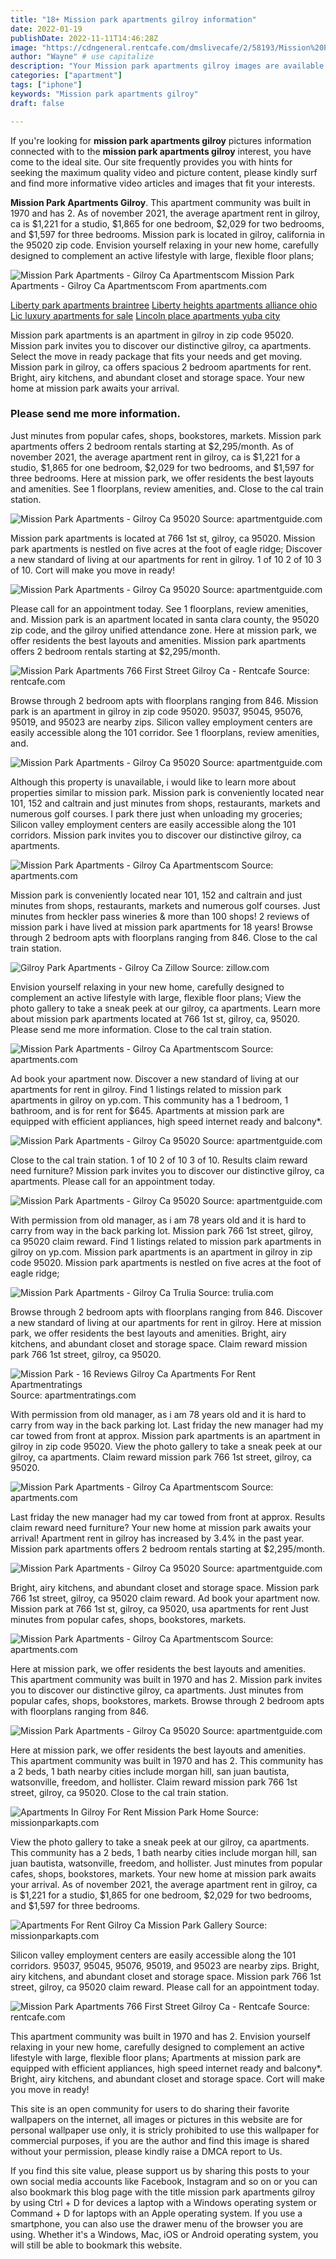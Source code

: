 ```yaml
---
title: "18+ Mission park apartments gilroy information"
date: 2022-01-19
publishDate: 2022-11-11T14:46:28Z
image: "https://cdngeneral.rentcafe.com/dmslivecafe/2/58193/Mission%20Park-POI-010.jpg?width=350"
author: "Wayne" # use capitalize
description: "Your Mission park apartments gilroy images are available. Mission park apartments gilroy are a topic that is being searched for and liked by netizens today. You can Get the Mission park apartments gilroy files here. Get all free photos."
categories: ["apartment"]
tags: ["iphone"]
keywords: "Mission park apartments gilroy"
draft: false

---
```


If you're looking for **mission park apartments gilroy** pictures information connected with to the **mission park apartments gilroy** interest, you have come to the ideal  site.  Our site frequently  provides you with  hints  for seeking  the maximum  quality video and picture  content, please kindly surf and find more informative video articles and images  that fit your interests.

**Mission Park Apartments Gilroy**. This apartment community was built in 1970 and has 2. As of november 2021, the average apartment rent in gilroy, ca is $1,221 for a studio, $1,865 for one bedroom, $2,029 for two bedrooms, and $1,597 for three bedrooms. Mission park is located in gilroy, california in the 95020 zip code. Envision yourself relaxing in your new home, carefully designed to complement an active lifestyle with large, flexible floor plans;

![Mission Park Apartments - Gilroy Ca Apartmentscom](https://images1.apartments.com/i2/7az2i2WXYKe96QMawmKnLpIag1IdXojhsHGhBm5XkS0/111/mission-park-gilroy-ca-primary-photo.jpg "Mission Park Apartments - Gilroy Ca Apartmentscom")
Mission Park Apartments - Gilroy Ca Apartmentscom From apartments.com

[Liberty park apartments braintree](/liberty-park-apartments-braintree/)
[Liberty heights apartments alliance ohio](/liberty-heights-apartments-alliance-ohio/)
[Lic luxury apartments for sale](/lic-luxury-apartments-for-sale/)
[Lincoln place apartments yuba city](/lincoln-place-apartments-yuba-city/)

Mission park apartments is an apartment in gilroy in zip code 95020. Mission park invites you to discover our distinctive gilroy, ca apartments. Select the move in ready package that fits your needs and get moving. Mission park in gilroy, ca offers spacious 2 bedroom apartments for rent. Bright, airy kitchens, and abundant closet and storage space. Your new home at mission park awaits your arrival.

### Please send me more information.

Just minutes from popular cafes, shops, bookstores, markets. Mission park apartments offers 2 bedroom rentals starting at $2,295/month. As of november 2021, the average apartment rent in gilroy, ca is $1,221 for a studio, $1,865 for one bedroom, $2,029 for two bedrooms, and $1,597 for three bedrooms. Here at mission park, we offer residents the best layouts and amenities. See 1 floorplans, review amenities, and. Close to the cal train station.


![Mission Park Apartments - Gilroy Ca 95020](https://rentpath-res.cloudinary.com/$img_current/t_3x2_jpg_xl/2f4381c95406d5f6dd475032c42b5bf2 "Mission Park Apartments - Gilroy Ca 95020")
Source: apartmentguide.com

Mission park apartments is located at 766 1st st, gilroy, ca 95020. Mission park apartments is nestled on five acres at the foot of eagle ridge; Discover a new standard of living at our apartments for rent in gilroy. 1 of 10 2 of 10 3 of 10. Cort will make you move in ready!

![Mission Park Apartments - Gilroy Ca 95020](https://rentpath-res.cloudinary.com/$img_current/t_3x2_jpg_xl/58dce2d78ee84979b58376234fdb5d50 "Mission Park Apartments - Gilroy Ca 95020")
Source: apartmentguide.com

Please call for an appointment today. See 1 floorplans, review amenities, and. Mission park is an apartment located in santa clara county, the 95020 zip code, and the gilroy unified attendance zone. Here at mission park, we offer residents the best layouts and amenities. Mission park apartments offers 2 bedroom rentals starting at $2,295/month.

![Mission Park Apartments 766 First Street Gilroy Ca - Rentcafe](https://cdngeneral.rentcafe.com/dmslivecafe/2/58193/Mission%20Park-POI-001.jpg?width=350&amp;mode=pad&amp;bgcolor=333333&amp;quality=80 "Mission Park Apartments 766 First Street Gilroy Ca - Rentcafe")
Source: rentcafe.com

Browse through 2 bedroom apts with floorplans ranging from 846. Mission park is an apartment in gilroy in zip code 95020. 95037, 95045, 95076, 95019, and 95023 are nearby zips. Silicon valley employment centers are easily accessible along the 101 corridor. See 1 floorplans, review amenities, and.

![Mission Park Apartments - Gilroy Ca 95020](https://rentpath-res.cloudinary.com/$img_current/t_3x2_jpg_xl/40e976eb616339a4ea08ad9391f503ef "Mission Park Apartments - Gilroy Ca 95020")
Source: apartmentguide.com

Although this property is unavailable, i would like to learn more about properties similar to mission park. Mission park is conveniently located near 101, 152 and caltrain and just minutes from shops, restaurants, markets and numerous golf courses. I park there just when unloading my groceries; Silicon valley employment centers are easily accessible along the 101 corridors. Mission park invites you to discover our distinctive gilroy, ca apartments.

![Mission Park Apartments - Gilroy Ca Apartmentscom](https://images1.apartments.com/m2/B_QYJ7cGdw5JkrHX9tgG3Gn8XbBLVXoXUINef3ycNxc/H330W495/mission-park-gilroy-ca-map-image-of-the-property.jpg?p=1 "Mission Park Apartments - Gilroy Ca Apartmentscom")
Source: apartments.com

Mission park is conveniently located near 101, 152 and caltrain and just minutes from shops, restaurants, markets and numerous golf courses. Just minutes from heckler pass wineries &amp; more than 100 shops! 2 reviews of mission park i have lived at mission park apartments for 18 years! Browse through 2 bedroom apts with floorplans ranging from 846. Close to the cal train station.

![Gilroy Park Apartments - Gilroy Ca Zillow](https://photos.zillowstatic.com/fp/3a357599b9b0283ae934e447fb3b8c68-cc_ft_960.jpg "Gilroy Park Apartments - Gilroy Ca Zillow")
Source: zillow.com

Envision yourself relaxing in your new home, carefully designed to complement an active lifestyle with large, flexible floor plans; View the photo gallery to take a sneak peek at our gilroy, ca apartments. Learn more about mission park apartments located at 766 1st st, gilroy, ca, 95020. Please send me more information. Close to the cal train station.

![Mission Park Apartments - Gilroy Ca Apartmentscom](https://images1.apartments.com/i2/suIpIT8Vbm6A3fS3R4-6_TAGJad-M3_Ja6NwL-pAtpI/117/mission-park-gilroy-ca-building-photo.jpg?p=1 "Mission Park Apartments - Gilroy Ca Apartmentscom")
Source: apartments.com

Ad book your apartment now. Discover a new standard of living at our apartments for rent in gilroy. Find 1 listings related to mission park apartments in gilroy on yp.com. This community has a 1 bedroom, 1 bathroom, and is for rent for $645. Apartments at mission park are equipped with efficient appliances, high speed internet ready and balcony*.

![Mission Park Apartments - Gilroy Ca 95020](https://rentpath-res.cloudinary.com/$img_current/t_3x2_jpg_xl/bdcc1eedc4071a6ec00add5237cb8d03 "Mission Park Apartments - Gilroy Ca 95020")
Source: apartmentguide.com

Close to the cal train station. 1 of 10 2 of 10 3 of 10. Results claim reward need furniture? Mission park invites you to discover our distinctive gilroy, ca apartments. Please call for an appointment today.

![Mission Park Apartments - Gilroy Ca 95020](https://rentpath-res.cloudinary.com/$img_current/t_3x2_jpg_xl/28014ef1ad7cbf1c9ad90b2ebd05da1e "Mission Park Apartments - Gilroy Ca 95020")
Source: apartmentguide.com

With permission from old manager, as i am 78 years old and it is hard to carry from way in the back parking lot. Mission park 766 1st street, gilroy, ca 95020 claim reward. Find 1 listings related to mission park apartments in gilroy on yp.com. Mission park apartments is an apartment in gilroy in zip code 95020. Mission park apartments is nestled on five acres at the foot of eagle ridge;

![Mission Park Apartments - Gilroy Ca Trulia](https://www.trulia.com/pictures/thumbs_6/zillowstatic/fp/03549c99083735ba1a58430dfc4ab5bc-full.jpg "Mission Park Apartments - Gilroy Ca Trulia")
Source: trulia.com

Browse through 2 bedroom apts with floorplans ranging from 846. Discover a new standard of living at our apartments for rent in gilroy. Here at mission park, we offer residents the best layouts and amenities. Bright, airy kitchens, and abundant closet and storage space. Claim reward mission park 766 1st street, gilroy, ca 95020.

![Mission Park - 16 Reviews Gilroy Ca Apartments For Rent Apartmentratings](https://maps.internetbrands.com/world_tiles/16/10634/25506.png "Mission Park - 16 Reviews Gilroy Ca Apartments For Rent Apartmentratings")
Source: apartmentratings.com

With permission from old manager, as i am 78 years old and it is hard to carry from way in the back parking lot. Last friday the new manager had my car towed from front at approx. Mission park apartments is an apartment in gilroy in zip code 95020. View the photo gallery to take a sneak peek at our gilroy, ca apartments. Claim reward mission park 766 1st street, gilroy, ca 95020.

![Mission Park Apartments - Gilroy Ca Apartmentscom](https://images1.apartments.com/i2/7az2i2WXYKe96QMawmKnLpIag1IdXojhsHGhBm5XkS0/111/mission-park-gilroy-ca-primary-photo.jpg "Mission Park Apartments - Gilroy Ca Apartmentscom")
Source: apartments.com

Last friday the new manager had my car towed from front at approx. Results claim reward need furniture? Your new home at mission park awaits your arrival! Apartment rent in gilroy has increased by 3.4% in the past year. Mission park apartments offers 2 bedroom rentals starting at $2,295/month.

![Mission Park Apartments - Gilroy Ca 95020](https://rentpath-res.cloudinary.com/$img_current/t_3x2_jpg_xl/1a6d466b3540a4ae1367b226db14cfb0 "Mission Park Apartments - Gilroy Ca 95020")
Source: apartmentguide.com

Bright, airy kitchens, and abundant closet and storage space. Mission park 766 1st street, gilroy, ca 95020 claim reward. Ad book your apartment now. Mission park at 766 1st st, gilroy, ca 95020, usa apartments for rent Just minutes from popular cafes, shops, bookstores, markets.

![Mission Park Apartments - Gilroy Ca Apartmentscom](https://images1.apartments.com/i2/yuuHROL-qAdmdrOEApzPvkcJ5xjdOWXQWgmf1FmVdnI/117/mission-park-gilroy-ca-building-photo.jpg?p=1 "Mission Park Apartments - Gilroy Ca Apartmentscom")
Source: apartments.com

Here at mission park, we offer residents the best layouts and amenities. This apartment community was built in 1970 and has 2. Mission park invites you to discover our distinctive gilroy, ca apartments. Just minutes from popular cafes, shops, bookstores, markets. Browse through 2 bedroom apts with floorplans ranging from 846.

![Mission Park Apartments - Gilroy Ca 95020](https://rentpath-res.cloudinary.com/$img_current/t_3x2_jpg_xl/c78ccd6d6d5a86a4cfabf9c9b677d76b "Mission Park Apartments - Gilroy Ca 95020")
Source: apartmentguide.com

Here at mission park, we offer residents the best layouts and amenities. This apartment community was built in 1970 and has 2. This community has a 2 beds, 1 bath nearby cities include morgan hill, san juan bautista, watsonville, freedom, and hollister. Claim reward mission park 766 1st street, gilroy, ca 95020. Close to the cal train station.

![Apartments In Gilroy For Rent Mission Park Home](https://resource.rentcafe.com/image/upload/q_auto,f_auto/s3/2/58193/mission%20park-poi-006(1).jpg "Apartments In Gilroy For Rent Mission Park Home")
Source: missionparkapts.com

View the photo gallery to take a sneak peek at our gilroy, ca apartments. This community has a 2 beds, 1 bath nearby cities include morgan hill, san juan bautista, watsonville, freedom, and hollister. Just minutes from popular cafes, shops, bookstores, markets. Your new home at mission park awaits your arrival. As of november 2021, the average apartment rent in gilroy, ca is $1,221 for a studio, $1,865 for one bedroom, $2,029 for two bedrooms, and $1,597 for three bedrooms.

![Apartments For Rent Gilroy Ca Mission Park Gallery](https://resource.rentcafe.com/image/upload/q_auto,f_auto/s3/2/58193/mission%20park-poi-003.jpg "Apartments For Rent Gilroy Ca Mission Park Gallery")
Source: missionparkapts.com

Silicon valley employment centers are easily accessible along the 101 corridors. 95037, 95045, 95076, 95019, and 95023 are nearby zips. Bright, airy kitchens, and abundant closet and storage space. Mission park 766 1st street, gilroy, ca 95020 claim reward. Please call for an appointment today.

![Mission Park Apartments 766 First Street Gilroy Ca - Rentcafe](https://cdngeneral.rentcafe.com/dmslivecafe/2/58193/Mission%20Park-POI-010.jpg?width=350 "Mission Park Apartments 766 First Street Gilroy Ca - Rentcafe")
Source: rentcafe.com

This apartment community was built in 1970 and has 2. Envision yourself relaxing in your new home, carefully designed to complement an active lifestyle with large, flexible floor plans; Apartments at mission park are equipped with efficient appliances, high speed internet ready and balcony*. Bright, airy kitchens, and abundant closet and storage space. Cort will make you move in ready!

This site is an open community for users to do sharing their favorite wallpapers on the internet, all images or pictures in this website are for personal wallpaper use only, it is stricly prohibited to use this wallpaper for commercial purposes, if you are the author and find this image is shared without your permission, please kindly raise a DMCA report to Us.

If you find this site value, please support us by sharing this posts to your own social media accounts like Facebook, Instagram and so on or you can also bookmark this blog page with the title mission park apartments gilroy by using Ctrl + D for devices a laptop with a Windows operating system or Command + D for laptops with an Apple operating system. If you use a smartphone, you can also use the drawer menu of the browser you are using. Whether it's a Windows, Mac, iOS or Android operating system, you will still be able to bookmark this website.
